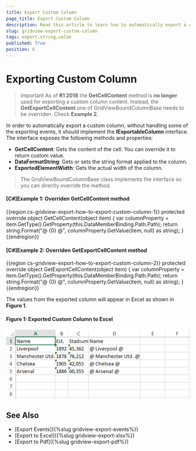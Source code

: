 ```yaml
---
title: Export Custom Column
page_title: Export Custom Column
description: Read this article to learn how to automatically export a custom column from RadGridView - Telerik's WPF DataGrid.
slug: gridview-export-custom-column
tags: export,string,value
published: True
position: 6
---
```


# Exporting Custom Column

>important As of __R1 2018__ the __GetCellContent__ method is __no longer__ used for exporting a custom column content. Instead, the __GetExportCellContent__ one of GridViewBoundColumnBase needs to be overriden. Check __Example 2__.

In order to automatically export a custom column, without handling some of the exporting events, it should implement the **IExportableColumn** interface. The interface exposes the following methods and properties:

* **GetCellContent**: Gets the content of the cell. You can override it to return custom value.
* **DataFormatString**:  Gets or sets the string format applied to the column.
* **ExportedElementWidth**:  Gets the actual width of the column.

> The GridViewBoundColumnBase class implements the interface so you can directly override the method.

#### **[C#]Example 1: Overriden GetCellContent method**
 
{{region cs-gridview-export-how-to-export-custom-column-1}}
 	protected override object GetCellContent(object item)
	{
		var columnProperty = item.GetType().GetProperty(this.DataMemberBinding.Path.Path);
		return string.Format("@ {0} @", columnProperty.GetValue(item, null) as string);
	}
 {{endregion}}

#### **[C#]Example 2: Overriden GetExportCellContent method**

{{region cs-gridview-export-how-to-export-custom-column-2}}
	protected override object GetExportCellContent(object item)
	{
		var columnProperty = item.GetType().GetProperty(this.DataMemberBinding.Path.Path);
		return string.Format("@ {0} @", columnProperty.GetValue(item, null) as string);
	}
{{endregion}}

The values from the exported column will appear in Excel as shown in **Figure 1**.

#### **Figure 1: Exported Custom Column to Excel**

![exported custom column](images/gridview_exported-custom-column.png)

## See Also

* [Export Events]({%slug gridview-export-events%})
* [Export to Excel]({%slug gridview-export-xlsx%})
* [Export to Pdf]({%slug gridview-export-pdf%})
